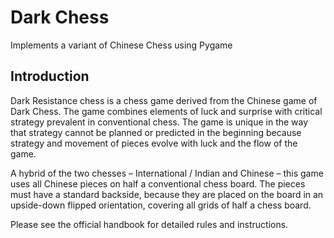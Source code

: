 # Dark Chess
Implements a variant of Chinese Chess using Pygame

## Introduction

Dark Resistance chess is a chess game derived from the Chinese game of Dark Chess. The game
combines elements of luck and surprise with critical strategy prevalent in conventional chess.
The game is unique in the way that strategy cannot be planned or predicted in the beginning
because strategy and movement of pieces evolve with luck and the flow of the game.

A hybrid of the two chesses – International / Indian and Chinese – this game uses all Chinese
pieces on half a conventional chess board. The pieces must have a standard backside, because
they are placed on the board in an upside-down flipped orientation, covering all grids of half a
chess board.

Please see the official handbook for detailed rules and instructions.
